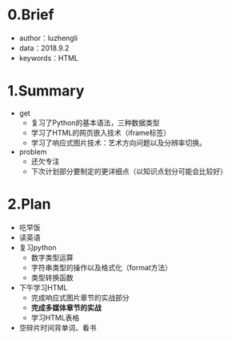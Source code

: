 # 0.Brief

- author：luzhengli
- data：2018.9.2
- keywords：HTML

# 1.Summary

- get
  - 复习了Python的基本语法，三种数据类型
  - 学习了HTML的网页嵌入技术（iframe标签）
  - 学习了响应式图片技术：艺术方向问题以及分辨率切换。
- problem
  - 还欠专注
  - 下次计划部分要制定的更详细点（以知识点划分可能会比较好）

# 2.Plan

- 吃早饭
- 读英语
- 复习python
  - 数字类型运算
  - 字符串类型的操作以及格式化（format方法）
  - 类型转换函数
- 下午学习HTML
  - 完成响应式图片章节的实战部分
  - **完成多媒体章节的实战** 
  - 学习HTML表格
- 空碎片时间背单词、看书

